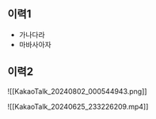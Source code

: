 
## 이력1
-  가나다라
- 마바사아자

## 이력2
![[KakaoTalk_20240802_000544943.png]]


![[KakaoTalk_20240625_233226209.mp4]]
